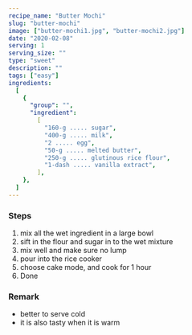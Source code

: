```yaml
---
recipe_name: "Butter Mochi"
slug: "butter-mochi"
image: ["butter-mochi1.jpg", "butter-mochi2.jpg"]
date: "2020-02-08"
serving: 1
serving_size: ""
type: "sweet"
description: ""
tags: ["easy"]
ingredients:
  [
    {
      "group": "",
      "ingredient":
        [
          "160-g ..... sugar",
          "400-g ..... milk",
          "2 ..... egg",
          "50-g ..... melted butter",
          "250-g ..... glutinous rice flour",
          "1-dash ..... vanilla extract",
        ],
    },
  ]
---
```


### Steps

1. mix all the wet ingredient in a large bowl
2. sift in the flour and sugar in to the wet mixture
3. mix well and make sure no lump
4. pour into the rice cooker
5. choose cake mode, and cook for 1 hour
6. Done

### Remark

- better to serve cold
- it is also tasty when it is warm
